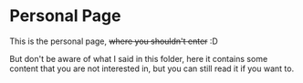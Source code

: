 # Personal Page

This is the personal page, ~~where you shouldn't enter~~ :D

But don't be aware of what I said in this folder, here it contains some content that you are not interested in, but you can still read it if you want to.
